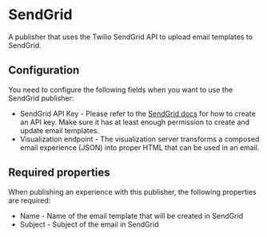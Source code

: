 # SendGrid
A publisher that uses the Twilio SendGrid API to upload email templates to SendGrid.

## Configuration
You need to configure the following fields when you want to use the SendGrid publisher:

* SendGrid API Key - Please refer to the [SendGrid docs](https://docs.sendgrid.com/ui/account-and-settings/api-keys) for how to create an API key. Make sure it has at least enough permission to create and update email templates.
* Visualization endpoint - The visualization server transforms a composed email experience (JSON) into proper HTML that can be used in an email.

## Required properties
When publishing an experience with this publisher, the following properties are required:

* Name - Name of the email template that will be created in SendGrid
* Subject - Subject of the email in SendGrid
